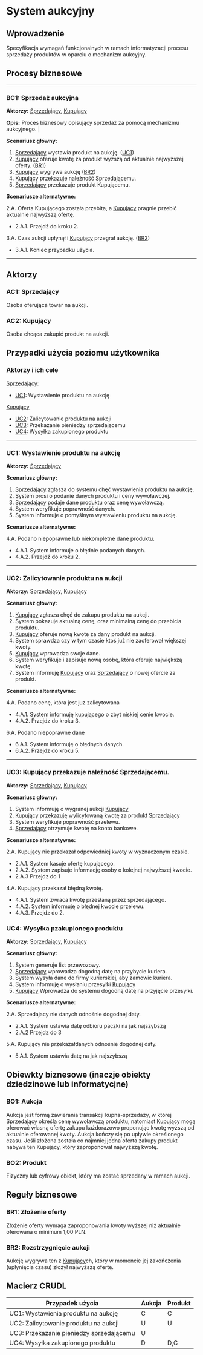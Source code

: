 # System aukcyjny

## Wprowadzenie

Specyfikacja wymagań funkcjonalnych w ramach informatyzacji procesu sprzedaży produktów w oparciu o mechanizm aukcyjny.

## Procesy biznesowe

---
<a id="bc1"></a>
### BC1: Sprzedaż aukcyjna

**Aktorzy:** [Sprzedający](#ac1), [Kupujący](#ac2)

**Opis:** Proces biznesowy opisujący sprzedaż za pomocą mechanizmu aukcyjnego. |

**Scenariusz główny:**
1. [Sprzedający](#ac1) wystawia produkt na aukcję. ([UC1](#uc1))
2. [Kupujący](#ac2) oferuje kwotę za produkt wyższą od aktualnie najwyższej oferty. ([BR1](#br1))
3. [Kupujący](#ac2) wygrywa aukcję ([BR2](#br2))
4. [Kupujący](#ac2) przekazuje należność Sprzedającemu.
5. [Sprzedający](#ac1) przekazuje produkt Kupującemu.

**Scenariusze alternatywne:**

2.A. Oferta Kupującego została przebita, a [Kupujący](#ac2) pragnie przebić aktualnie najwyższą ofertę.
* 2.A.1. Przejdź do kroku 2.

3.A. Czas aukcji upłynął i [Kupujący](#ac2) przegrał aukcję. ([BR2](#br2))
* 3.A.1. Koniec przypadku użycia.

---

## Aktorzy

<a id="ac1"></a>
### AC1: Sprzedający

Osoba oferująca towar na aukcji.

<a id="ac2"></a>
### AC2: Kupujący

Osoba chcąca zakupić produkt na aukcji.


## Przypadki użycia poziomu użytkownika

### Aktorzy i ich cele

[Sprzedający](#ac1):
* [UC1](#uc1): Wystawienie produktu na aukcję

[Kupujący](#ac2)
* [UC2](#uc2): Zalicytowanie produktu na aukcji
* [UC3](#uc3): Przekazanie pieniedzy sprzedającemu
* [UC4](#uc4): Wysyłka zakupionego produktu

---
<a id="uc1"></a>
### UC1: Wystawienie produktu na aukcję

**Aktorzy:** [Sprzedający](#ac1)

**Scenariusz główny:**
1. [Sprzedający](#ac1) zgłasza do systemu chęć wystawienia produktu na aukcję.
2. System prosi o podanie danych produktu i ceny wywoławczej.
3. [Sprzedający](#ac1) podaje dane produktu oraz cenę wywoławczą.
4. System weryfikuje poprawność danych.
5. System informuje o pomyślnym wystawieniu produktu na aukcję.

**Scenariusze alternatywne:**

4.A. Podano niepoprawne lub niekompletne dane produktu.
* 4.A.1. System informuje o błędnie podanych danych.
* 4.A.2. Przejdź do kroku 2.

---

<a id="uc2"></a>
### UC2: Zalicytowanie produktu na aukcji

**Aktorzy:** [Sprzedający](#ac1), [Kupujący](#ac2)

**Scenariusz główny:**
1. [Kupujący](#ac2) zgłasza chęć do zakupu produktu na aukcji.
2. System pokazuje aktualną cenę, oraz minimalną cenę do przebicia produktu.
3. [Kupujący](#ac2) oferuje nową kwotę za dany produkt na aukcji.
4. System sprawdza czy w tym czasie ktoś już nie zaoferował większej kwoty.
5. [Kupujący](#ac2) wprowadza swoje dane.
6. System weryfikuje i zapisuje nową osobę, która oferuje największą kwotę.
7. System informuję [Kupujący](#ac2) oraz [Sprzedający](#ac1) o nowej ofercie za produkt.

**Scenariusze alternatywne:**

4.A. Podano cenę, która jest juz zalicytowana
* 4.A.1. System informuję kupującego o zbyt niskiej cenie kwocie.
* 4.A.2. Przejdz do kroku 3.

6.A. Podano niepoprawne dane
* 6.A.1. System informuję o błędnych danych.
* 6.A.2. Przejdz do kroku 5.

---

<a id="uc3"></a>
### UC3: Kupujący przekazuje należność Sprzedającemu.

**Aktorzy:** [Sprzedający](#ac1), [Kupujący](#ac2)

**Scenariusz główny:**
1. System informuję o wygranej aukcji [Kupujący](#ac2)
2. [Kupujący](#ac2) przekazuję wylicytowaną kwotę za produkt [Sprzedający](#ac1)
3. System weryfikuje poprawność przelewu.
4. [Sprzedający](#ac1) otrzymuje kwotę na konto bankowe.


**Scenariusze alternatywne:**

2.A. Kupujący nie przekazał odpowiedniej kwoty w wyznaczonym czasie.
* 2.A.1. System kasuje ofertę kupującego.
* 2.A.2. System zapisuje informację osoby o kolejnej najwyższej kwocie.
* 2.A.3 Przejdz do 1

4.A. Kupujący przekazał błędną kwotę.
* 4.A.1. System zwraca kwotę przesłaną przez sprzedającego.
* 4.A.2. System informuję o błędnej kwocie przelewu.
* 4.A.3. Przejdz do 2.

<a id="uc4"></a>
### UC4: Wysyłka pzakupionego produktu

**Aktorzy:** [Sprzedający](#ac1), [Kupujący](#ac2)

**Scenariusz główny:**
1. System generuje list przewozowy.
2. [Sprzedający](#ac1) wprowadza dogodną datę na przybycie kuriera.
3. System wysyła dane do firmy kurierskiej, aby zamowic kuriera.
4. System informuję o wysłaniu przesyłki [Kupujący](#ac2)
5. [Kupujący](#ac2) Wprowadza do systemu dogodną datę na przyjęcie przesyłki.

**Scenariusze alternatywne:**

2.A. Sprzedajacy nie danych odnośnie dogodnej daty.
* 2.A.1. System ustawia datę odbioru paczki na jak najszybszą
* 2.A.2 Przejdz do 3

5.A. Kupujący nie przekazałdanych odnośnie dogodnej daty.
* 5.A.1. System ustawia datę na jak najszybszą

## Obiewkty biznesowe (inaczje obiekty dziedzinowe lub informatycjne)

### BO1: Aukcja

Aukcja jest formą zawierania transakcji kupna-sprzedaży, w której Sprzedający określa cenę wywoławczą produktu, natomiast Kupujący mogą oferować własną ofertę zakupu każdorazowo proponując kwotę wyższą od aktualnie oferowanej kwoty. Aukcja kończy się po upływie określonego czasu. Jeśli złożona została co najmniej jedna oferta zakupy produkt nabywa ten Kupujący, który zaproponował najwyższą kwotę.

### BO2: Produkt

Fizyczny lub cyfrowy obiekt, który ma zostać sprzedany w ramach aukcji.

## Reguły biznesowe

<a id="br1"></a>
### BR1: Złożenie oferty

Złożenie oferty wymaga zaproponowania kwoty wyższej niż aktualnie oferowana o minimum 1,00 PLN.


<a id="br2"></a>
### BR2: Rozstrzygnięcie aukcji

Aukcję wygrywa ten z [Kupujący](#ac2)ch, który w momencie jej zakończenia (upłynięcia czasu) złożył najwyższą ofertę.

## Macierz CRUDL


| Przypadek użycia                    | Aukcja | Produkt |
|-------------------------------------|--------|---------|
| UC1: Wystawienia produktu na aukcję | C      | C       |
| UC2: Zalicytowanie produktu na aukcji | U      | U       |
| UC3: Przekazanie pieniedzy sprzedającemu| U      |         |
| UC4: Wysyłka zakupionego produktu | D      | D,C     |


